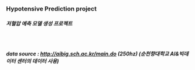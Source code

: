 ### Hypotensive Prediction project
##### 저혈압 예측 모델 생성 프로젝트
##### ⠀
##### data source : http://aibig.sch.ac.kr/main.do (250hz) (순천향대학교 AI&빅데이터 센터의 데이터 사용)



